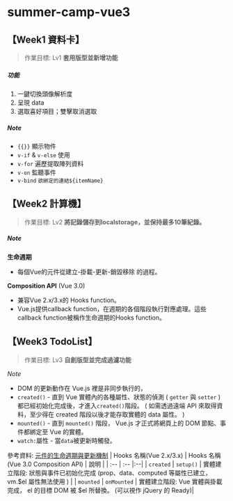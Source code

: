 # summer-camp-vue3


## 【Week1 資料卡】
> 作業目標: Lv1 **套用版型並新增功能**
##### _功能_
1. 一鍵切換頭像解析度
2. 呈現 data
3. 選取喜好項目；雙擊取消選取

##### _Note_
- `{{}}` 顯示物件
- `v-if` & `v-else` 使用
- `v-for` 遍歷提取陣列資料
- `v-on` 監聽事件
- `v-bind` `欲綁定的連結${itemName}`

## 【Week2 計算機】

> 作業目標: Lv2 **將記錄儲存到localstorage，並保持最多10筆紀錄。**  

##### _Note_
**生命週期**
- 每個Vue的元件從建立-掛載-更新-銷毀移除 的過程。

**Composition API** (Vue 3.0)  
- 兼容Vue 2.x/3.x的 Hooks function。
- Vue.js提供callback function，在週期的各個階段執行對應處理。這些callback function被稱作生命週期的Hooks function。


## 【Week3 TodoList】

> 作業目標: Lv3 **自創版型並完成過濾功能**

_Note_
- DOM 的更新動作在 Vue.js 裡是非同步執行的，
- `created()` - 直到 Vue 實體內的各種屬性、狀態的偵測 ( `getter` 與 `setter` ) 都已經初始化完成後，才進入`created()`階段。 ( 如需透過遠端 API 來取得資料，至少得在 created 階段以後才能存取實體的 data 屬性。 ) 
- `mounted()` - 直到 `mounted()` 階段， Vue.js 才正式將網頁上的 DOM 節點、事件都綁定至 Vue 的實體。
- `watch:`屬性 - 當`data`被更新時觸發。 

參考資料: [元件的生命週期與更新機制](https://book.vue.tw/CH1/1-7-lifecycle.html)
| Hooks 名稱(Vue 2.x/3.x) | Hooks 名稱(Vue 3.0 Composition API) | 說明 |
| :-- | :-- |:--|
| `created` | `setup()` | 實體建立階段: 狀態與事件已初始化完成 (prop、data、computed 等屬性已建立，vm.$el 屬性無法使用 ) |
| `mounted` | `onMounted` | 實體建立階段: Vue 實體與掛載完成， el 的目標 DOM 被 $el 所替換。 (可以視作 jQuery 的 Ready)|

